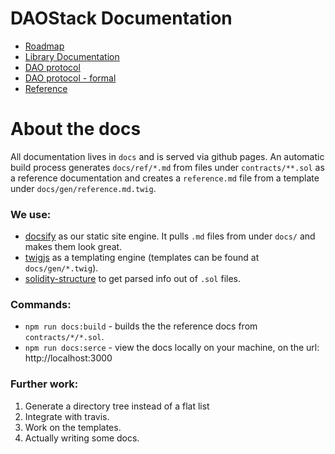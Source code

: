 # DAOStack Documentation

* [Roadmap](roadmap.md)
* [Library Documentation](library/README.md)
* [DAO protocol](DAO-protocol.md)
* [DAO protocol - formal](https://github.com/daostack/daostack/blob/master/docs/dao.pdf)
* [Reference](reference.md)

# About the docs

All documentation lives in `docs` and is served via github pages.
An automatic build process generates `docs/ref/*.md` from files under `contracts/**.sol` as a reference documentation and creates a `reference.md` file from a template under `docs/gen/reference.md.twig`.

### We use:
- [docsify](https://docsify.js.org) as our static site engine. It pulls `.md` files from under `docs/` and makes them look great.
- [twigjs](https://github.com/twigjs/twig.js/wiki) as a templating engine (templates can be found at `docs/gen/*.twig`).
- [solidity-structure](https://www.npmjs.com/package/solidity-structure) to get parsed info out of `.sol` files.

### Commands:
- `npm run docs:build` - builds the the reference docs from `contracts/*/*.sol`.
- `npm run docs:serce` - view the docs locally on your machine, on the url: http://localhost:3000

### Further work:
1. Generate a directory tree instead of a flat list
2. Integrate with travis.
3. Work on the templates.
4. Actually writing some docs.